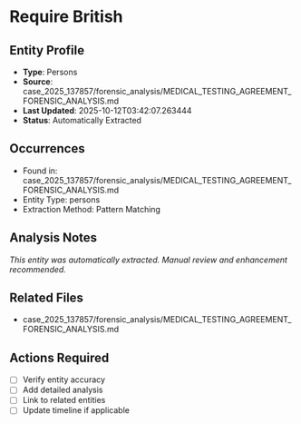 # Require British

## Entity Profile
- **Type**: Persons
- **Source**: case_2025_137857/forensic_analysis/MEDICAL_TESTING_AGREEMENT_FORENSIC_ANALYSIS.md
- **Last Updated**: 2025-10-12T03:42:07.263444
- **Status**: Automatically Extracted

## Occurrences
- Found in: case_2025_137857/forensic_analysis/MEDICAL_TESTING_AGREEMENT_FORENSIC_ANALYSIS.md
- Entity Type: persons
- Extraction Method: Pattern Matching

## Analysis Notes
*This entity was automatically extracted. Manual review and enhancement recommended.*

## Related Files
- case_2025_137857/forensic_analysis/MEDICAL_TESTING_AGREEMENT_FORENSIC_ANALYSIS.md

## Actions Required
- [ ] Verify entity accuracy
- [ ] Add detailed analysis
- [ ] Link to related entities
- [ ] Update timeline if applicable
